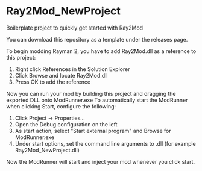 # Ray2Mod_NewProject
Boilerplate project to quickly get started with Ray2Mod

You can download this repository as a template under the releases page.

To begin modding Rayman 2, you have to add Ray2Mod.dll as a reference to this project:
 1. Right click References in the Solution Explorer
 2. Click Browse and locate Ray2Mod.dll 
 3. Press OK to add the reference
  
 Now you can run your mod by building this project and dragging the exported DLL onto ModRunner.exe
 To automatically start the ModRunner when clicking Start, configure the following:
 1. Click Project -> <YourProject> Properties...
 2. Open the Debug configuration on the left
 3. As start action, select "Start external program" and Browse for ModRunner.exe
 4. Under start options, set the command line arguments to <YourProject>.dll (for example Ray2Mod_NewProject.dll)
 
 Now the ModRunner will start and inject your mod whenever you click start.
